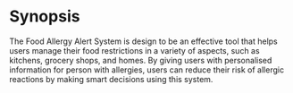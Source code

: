 <!DOCTYPE html>
<html>

<body class="stackedit">
  <div class="stackedit__html"><h1 id="synopsis">Synopsis</h1>
<p>The Food Allergy Alert System is design to be an effective tool that helps users manage their food restrictions in a variety of aspects, such as kitchens, grocery shops, and homes. By giving users with  personalised information for person with allergies, users can reduce their risk of allergic reactions by making smart decisions using this system.</p>
</div>
</body>

</html>
